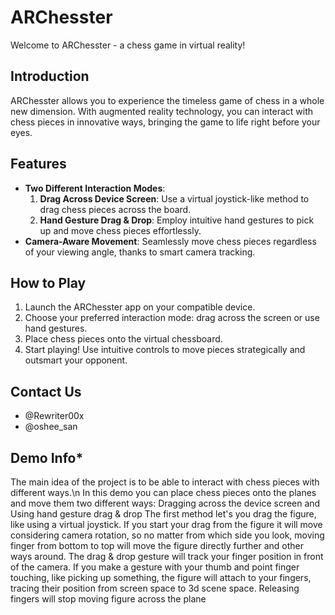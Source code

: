 # ARChesster

Welcome to ARChesster - a chess game in virtual reality!

## Introduction

ARChesster allows you to experience the timeless game of chess in a whole new dimension. With augmented reality technology, you can interact with chess pieces in innovative ways, bringing the game to life right before your eyes.

## Features

- **Two Different Interaction Modes**:
  1. **Drag Across Device Screen**: Use a virtual joystick-like method to drag chess pieces across the board.
  2. **Hand Gesture Drag & Drop**: Employ intuitive hand gestures to pick up and move chess pieces effortlessly.
- **Camera-Aware Movement**: Seamlessly move chess pieces regardless of your viewing angle, thanks to smart camera tracking.

## How to Play

1. Launch the ARChesster app on your compatible device.
2. Choose your preferred interaction mode: drag across the screen or use hand gestures.
3. Place chess pieces onto the virtual chessboard.
4. Start playing! Use intuitive controls to move pieces strategically and outsmart your opponent.

## Contact Us
- @Rewriter00x
- @oshee_san

## Demo Info*
The main idea of the project is to be able to interact with chess pieces with different ways.\n In this demo you can place chess pieces onto the planes and move them two different ways: Dragging across the device screen and Using hand gesture drag & drop
The first method let's you drag the figure, like using a virtual joystick. If you start your drag from the figure it will move considering camera rotation, so no matter from which side you look, moving finger from bottom to top will move the figure directly further and other ways around.
The drag & drop gesture will track your finger position in front of the camera. If you make a gesture with your thumb and point finger touching, like picking up something, the figure will attach to your fingers, tracing their position from screen space to 3d scene space. Releasing fingers will stop moving figure across the plane


